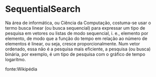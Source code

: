 # SequentialSearch
Na área de informática, ou Ciência da Computação, costuma-se usar o termo busca linear (ou busca sequencial) para expressar um tipo de pesquisa em vetores ou listas de modo sequencial, i. e., elemento por elemento, de modo que a função do tempo em relação ao número de elementos é linear, ou seja, cresce proporcionalmente. Num vetor ordenado, essa não é a pesquisa mais eficiente, a pesquisa (ou busca) binária, por exemplo, é um tipo de pesquisa com o gráfico de tempo logarítmo.

fonte:Wikipédia

